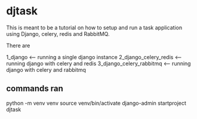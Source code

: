 # djtask
This is meant to be a tutorial on how to setup and run a task application using Django, celery, redis and RabbitMQ.

There are 


1_django <-- running a single django instance
2_django_celery_redis <-- running django with celery and redis
3_django_celery_rabbitmq <-- running django with celery and rabbitmq


## commands ran 

python -m venv venv
source venv/bin/activate
django-admin startproject djtask



